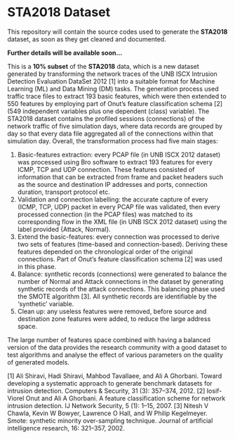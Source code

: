 # STA2018 Dataset

This repository will contain the source codes used to generate the **STA2018** dataset, as soon as they get cleaned and documented.

**Further details will be available soon...**

This is a **10% subset** of the **STA2018** data, which is a new dataset generated by transforming the network traces of the UNB ISCX Intrusion Detection Evaluation DataSet 2012 \[1\] into a suitable format for Machine Learning (ML) and Data Mining (DM) tasks. The generation process used traffic trace files to extract 193 basic features, which were then extended to 550 features by employing part of Onut’s feature classification schema \[2\] (549 independent variables plus one dependent (class) variable). 
The STA2018 dataset contains the profiled sessions (connections) of the network traffic of five simulation days, where data records are grouped by day so that every data file aggregated all of the connections within that simulation day. Overall, the transformation process had five main stages: 
1. Basic-features extraction: every PCAP file (in UNB ISCX 2012 dataset) was processed using Bro software to extract 193 features for every ICMP, TCP and UDP connection. These features consisted of information that can be extracted from frame and packet headers such as the source and destination IP addresses and ports, connection duration, transport protocol etc.
2. Validation and connection labelling: the accurate capture of every (ICMP, TCP, UDP) packet in every PCAP file was validated, then every processed connection (in the PCAP files) was matched to its corresponding flow in the XML file (in UNB ISCX 2012 dataset) using the label provided {Attack, Normal}.
3. Extend the basic-features: every connection was processed to derive two sets of features (time-based and connection-based). Deriving these features depended on the chronological order of the original connections. Part of Onut’s feature classification schema \[2\] was used in this phase.
4. Balance: synthetic records (connections) were generated to balance the number of Normal and Attack connections in the dataset by generating synthetic records of the attack connections. This balancing phase used the SMOTE algorithm \[3\]. All synthetic records are identifiable by the ‘synthetic’ variable.
5. Clean up: any useless features were removed, before source and destination zone features were added, to reduce the large address space.

The large number of features space combined with having a balanced version of the data provides the research community with a good dataset to test algorithms and analyse the effect of various parameters on the quality of generated models. 

\[1\] Ali Shiravi, Hadi Shiravi, Mahbod Tavallaee, and Ali A Ghorbani. Toward developing a systematic approach to generate benchmark datasets for intrusion detection. Computers & Security, 31 (3): 357–374, 2012.
\[2\] Iosif-Viorel Onut and Ali A Ghorbani. A feature classification scheme for network intrusion detection. IJ Network Security, 5 (1): 1–15, 2007.
\[3\] Nitesh V Chawla, Kevin W Bowyer, Lawrence O Hall, and W Philip Kegelmeyer. Smote: synthetic minority over-sampling technique. Journal of artificial intelligence research, 16: 321–357, 2002.
